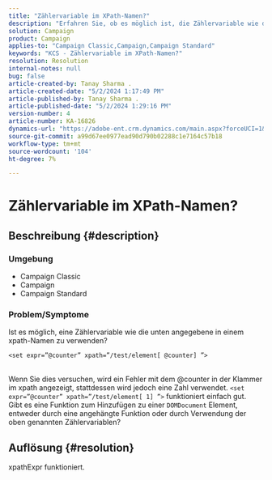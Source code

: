 ```yaml
---
title: "Zählervariable im XPath-Namen?"
description: "Erfahren Sie, ob es möglich ist, die Zählervariable wie die in einem xpath-Namen zu verwenden."
solution: Campaign
product: Campaign
applies-to: "Campaign Classic,Campaign,Campaign Standard"
keywords: "KCS - Zählervariable im XPath-Namen?"
resolution: Resolution
internal-notes: null
bug: false
article-created-by: Tanay Sharma .
article-created-date: "5/2/2024 1:17:49 PM"
article-published-by: Tanay Sharma .
article-published-date: "5/2/2024 1:29:16 PM"
version-number: 4
article-number: KA-16826
dynamics-url: "https://adobe-ent.crm.dynamics.com/main.aspx?forceUCI=1&pagetype=entityrecord&etn=knowledgearticle&id=2fc2f359-8608-ef11-9f8a-6045bd026dc7"
source-git-commit: a99d67ee0977ead90d790b02288c1e7164c57b18
workflow-type: tm+mt
source-wordcount: '104'
ht-degree: 7%

---
```


# Zählervariable im XPath-Namen?

## Beschreibung {#description}


### Umgebung

- Campaign Classic
- Campaign
- Campaign Standard


### Problem/Symptome

Ist es möglich, eine Zählervariable wie die unten angegebene in einem xpath-Namen zu verwenden?


```
<set expr=”@counter” xpath=”/test/element[ @counter] ”>
```

<br>Wenn Sie dies versuchen, wird ein Fehler mit dem @counter in der Klammer im xpath angezeigt, stattdessen wird jedoch eine Zahl verwendet. `<set expr=”@counter” xpath=”/test/element[ 1] ”>` funktioniert einfach gut.<br>Gibt es eine Funktion zum Hinzufügen zu einer `DOMDocument` Element, entweder durch eine angehängte Funktion oder durch Verwendung der oben genannten Zählervariablen?

## Auflösung {#resolution}


xpathExpr funktioniert.
